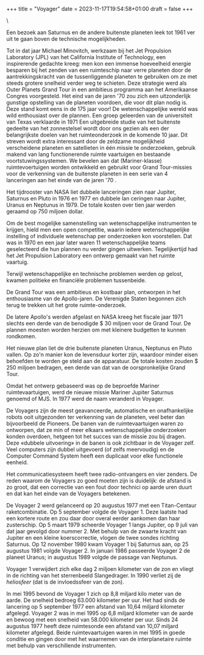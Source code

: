 +++
title = "Voyager"
date = 2023-11-17T19:54:58+01:00
draft = false
+++

\

Een bezoek aan Saturnus en de andere buitenste planeten leek tot 1961
ver uit te gaan boven de technische mogelijkheden.

Tot in dat jaar Michael Minovitch, werkzaam bij het Jet Propulsion
Laboratory (JPL) van het California Institute of Technology, een
inspirerende gedachte kreeg: men kon een immense hoeveelheid energie
besparen bij het zenden van een ruimteschip naar verre planeten door de
aantrekkingskracht van de tussenliggende planeten te gebruiken om ze met
steeds grotere snelheid verder weg te schieten. Deze strategie werd als
Outer Planets Grand Tour in een ambitieus programma aan het Amerikaanse
Congres voorgesteld. Het eind van de jaren \'70 zou zich een
uitzonderlijk gunstige opstelling van de planeten voordoen, die voor dit
plan nodig is. Deze stand komt eens in de 175 jaar voor! De
wetenschappelijke wereld was wild enthousiast over de plannen. Een groep
geleerden van de universiteit van Texas verklaarde in 1971 Een
uitgebreide studie van het buitenste gedeelte van het zonnestelsel wordt
door ons gezien als een der belangrijkste doelen van het ruimteonderzoek
in de komende 10 jaar. Dit streven wordt extra interessant door de
zeldzame mogelijkheid verscheidene planeten en satellieten in één missie
te onderzoeken, gebruik makend van lang functionerende ruimte vaartuigen
en bestaande voortstuwingssystemen. We bevelen aan dat (Mariner-klasse)
ruimtevoertuigen worden ontwikkeld en gebruikt voor Grand Tour-missies
voor de verkenning van de buitenste planeten in een serie van 4
lanceringen aan het einde van de jaren \'70 .

Het tijdrooster van NASA liet dubbele lanceringen zien naar Jupiter,
Saturnus en Pluto in 1976 en 1977 en dubbele lan ceringen naar Jupiter,
Uranus en Neptunus in 1979. De totale kosten over tien jaar werden
geraamd op 750 miljoen dollar.

Om de best mogelijke samenstelling van wetenschappelijke instrumenten te
krijgen, hield men een open competitie, waarin iedere wetenschappelijke
instelling of individuele wetenschap per onderzoeken kon voorstellen.
Dat was in 1970 en een jaar later waren 11 wetenschappelijke teams
geselecteerd die hun plannen nu verder gingen uitwerken. Tegelijkertijd
had het Jet Propulsion Laboratory een ontwerp gemaakt van het ruimte
vaartuig.

Terwijl wetenschappelijke en technische problemen werden op gelost,
kwamen politieke en financiële problemen tussenbeide.

De Grand Tour was een ambitieus en kostbaar plan, ontworpen in het
enthousiasme van de Apollo-jaren. De Verenigde Staten begonnen zich
terug te trekken uit het grote ruimte-onderzoek.

De latere Apollo\'s werden afgelast en NASA kreeg het fiscale jaar 1971
slechts een derde van de benodigde \$ 30 miljoen voor de Grand Tour. De
plannen moesten worden herzien om met kleinere budgetten te kunnen
rondkomen.

Het nieuwe plan liet de drie buitenste planeten Uranus, Neptunus en
Pluto vallen. Op zo\'n manier kon de levensduur korter zijn, waardoor
minder eisen behoefden te worden ge steld aan de apparatuur. De totale
kosten zouden \$ 250 miljoen bedragen, een derde van dat van de
oorspronkelijke Grand Tour.

Omdat het ontwerp gebaseerd was op de beproefde Mariner
ruimtevaartuigen, werd de nieuwe missie Mariner Jupiter Saturnus genoemd
of MJS. In 1977 werd de naam veranderd in Voyager.

De Voyagers zijn de meest geavanceerde, automatische en onafhankelijke
robots ooit uitgezonden ter verkenning van de planeten, veel beter dan
bijvoorbeeld de Pioneers. De banen van de ruimtevaartuigen waren zo
ontworpen, dat ze min of meer elkaars wetenschappelijke onderzoeken
konden overdoen, hetgeen tot het succes van de missie zou bij dragen.
Deze «dubbele uitvoering» in de banen is ook zichtbaar in de Voyager
zelf. Veel computers zijn dubbel uitgevoerd (of zelfs meervoudig) en de
Computer Command System heeft een duplicaat voor elke functionele
eenheid.

Het communicatiesysteem heeft twee radio-ontvangers en vier zenders. De
reden waarom de Voyagers zo goed moeten zijn is duidelijk: de afstand is
zo groot, dat een correctie van een fout door technici op aarde uren
duurt en dat kan het einde van de Voyagers betekenen.

De Voyager 2 werd gelanceerd op 20 augustus 1977 met een Titan-Centaur
raketcombinatie. Op 5 september volgde de Voyager 1. Deze laatste had
een kortere route en zou daar door overal eerder aankomen dan haar
zusterschip. Op 5 maart 1979 scheerde Voyager 1 langs Jupiter, op 9 juli
van dat jaar gevolgd door nummer 2. Met behulp van de zwaarte kracht van
Jupiter en een kleine koerscorrectie, vlogen de twee sondes richting
Saturnus. Op 12 november 1980 kwam Voyager 1 bij Saturnus aan, op 25
augustus 1981 volgde Voyager 2. In januari 1986 passeerde Voyager 2 de
planeet Uranus; in augustus 1989 volgde de passage van Neptunus.

Voyager 1 verwijdert zich elke dag 2 miljoen kilometer van de zon en
vliegt in de richting van het sterrenbeeld Slangedrager. In 1990 verliet
zij de *heliosfeer* (dat is de invloedssfeer van de zon).

In mei 1995 bevond de Voyager 1 zich op 8,8 miljard kilo meter van de
aarde. De snelheid bedroeg 63.000 kilometer per uur. Het had sinds de
lancering op 5 september 1977 een afstand van 10,64 miljard kilometer
afgelegd. Voyager 2 was in mei 1995 op 6,8 miljard kilometer van de
aarde en bewoog met een snelheid van 58.000 kilometer per uur. Sinds 24
augustus 1977 heeft deze ruimtesonde een afstand van 10,07 miljard
kilometer afgelegd. Beide ruimtevaartuigen waren in mei 1995 in goede
conditie en gingen door met het waarnemen van de interplanetaire ruimte
met behulp van verschillende instrumenten.
